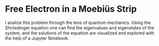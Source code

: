 # Free Electron in a Moebiüs Strip

I analize this problem through the lens of quantum mechanics. Using the Shröedinger equation one can find the eigenvalues and eigenstates of the system, and the solutions of the equation are visualized and explored with the help of a Jupyter Notebook.
